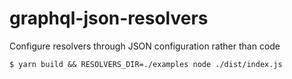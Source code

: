 # graphql-json-resolvers
Configure resolvers through JSON configuration rather than code

```
$ yarn build && RESOLVERS_DIR=./examples node ./dist/index.js
```
